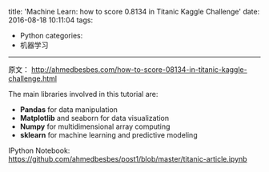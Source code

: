 title: 'Machine Learn: how to score 0.8134 in Titanic Kaggle Challenge'
date: 2016-08-18 10:11:04
tags:
- Python
categories:
- 机器学习
---

原文： <http://ahmedbesbes.com/how-to-score-08134-in-titanic-kaggle-challenge.html>

The main libraries involved in this tutorial are:
- **Pandas** for data manipulation
- **Matplotlib** and seaborn for data visualization
- **Numpy** for multidimensional array computing
- **sklearn** for machine learning and predictive modeling

IPython Notebook: <https://github.com/ahmedbesbes/post1/blob/master/titanic-article.ipynb>
